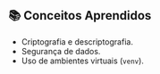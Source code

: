 ## 📚 Conceitos Aprendidos

- Criptografia e descriptografia.
- Segurança de dados.
- Uso de ambientes virtuais (`venv`).
